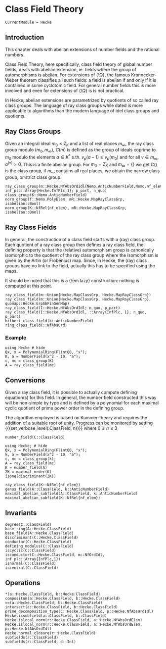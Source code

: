 # Class Field Theory

```@meta
CurrentModule = Hecke
```

## Introduction

This chapter deals with abelian extensions of number fields and the rational numbers.

Class Field Theory, here specifically, class field theory of global number fields, deals
with abelian extension, ie. fields where the group of automorphisms is abelian.
For extensions of {\Q}, the famous Kronnecker-Weber theorem classifies all such fields:
a field is abelian if and only if it is contained in some cyclotomic field. For general
number fields this is more involved and even for extensions of {\Q} is is not practical.

In Hecke, abelian extensions are parametrized by quotients of so called ray class groups.
The language of ray class groups while dated is more applicable to algorithms than the
modern language of idel class groups and quotients.

## Ray Class Groups

Given an integral ideal $m_0 \le Z_K$ and a list of real places $m_\infty$, the
ray class group modulo $(m_0, m_\infty)$, $C(m)$ is defined as the group
of ideals coprime to $m_0$ modulo the elements $a\in K^*$ s.th.
$v_p(a-1) \ge v_p(m_0)$ and for all $v\in m_\infty$, $a^{(v)} >0$.
This is a finite abelian group. For $m_0 = Z_K$ and $m_\infty = \{\}$ we
get $C()$ is the class group, if $m_\infty$ contains all real places, we obtain
the narrow class group, or strict class group.

```@docs
ray_class_group(m::Hecke.NfAbsOrdIdl{Nemo.AnticNumberField,Nemo.nf_elem}, inf_plc::Array{Hecke.InfPlc,1}; p_part, n_quo)
class_group(K::Nemo.AnticNumberField)
norm_group(f::Nemo.PolyElem, mR::Hecke.MapRayClassGrp, isabelian::Bool)
norm_group(K::NfRel{nf_elem}, mR::Hecke.MapRayClassGrp, isabelian::Bool)
```


## Ray Class Fields

In general, the construction of a class field starts with a (ray) class group. Each quotient
of a ray class group then defines a ray class field, the defining property is that the
(relative) automorphism group is canonically isomorphic to the quotient of the ray class group
where the isomorphism is given by the Artin (or Frobenius) map. Since, in Hecke, the
(ray) class groups have no link to the field, actually this has to be specified using the
maps.

It should be noted that this is a {\em lazy} construction: nothing is computed at this point.

```@docs
ray_class_field(m::Union{Hecke.MapClassGrp, Hecke.MapRayClassGrp})
ray_class_field(m::Union{Hecke.MapClassGrp, Hecke.MapRayClassGrp}, quomap::Hecke.GrpAbFinGenMap)
ray_class_field(I::Hecke.NfAbsOrdIdl; n_quo, p_part)
ray_class_field(I::Hecke.NfAbsOrdIdl, ::Array{InfPlc, 1}; n_quo, p_part)
hilbert_class_field(k::AnticNumberField)
ring_class_field(::NfAbsOrd)
```

### Example

```@repl
using Hecke # hide
Qx, x = PolynomialRing(FlintQQ, "x");
K, a = NumberField(x^2 - 10, "a");
c, mc = class_group(K)
A = ray_class_field(mc)
```

## Conversions

Given a ray class field, it is possible to actually compute defining equation(s) for this field.
In general, the number field constructed this way will be non-simple by type and is defined
by a polynomial for each maximal cyclic quotient of prime power order in the defining group.

The algorithm employed is based on Kummer-theory and requires the addition of a suitable
root of unity. Progress can be monitored by setting {{{set_verbose_level(:ClassField, n)}}}
where $0\le n\le 3$

```@docs
number_field(C::ClassField)
```

```@repl
using Hecke; # hide
Qx, x = PolynomialRing(FlintQQ, "x");
k, a = NumberField(x^2 - 10, "a");
c, mc = class_group(k);
A = ray_class_field(mc)
K = number_field(A)
ZK = maximal_order(K)
isone(discriminant(ZK))
```

```@docs
ray_class_field(K::NfRel{nf_elem})
genus_field(A::ClassField, k::AnticNumberField)
maximal_abelian_subfield(A::ClassField, k::AnticNumberField)
maximal_abelian_subfield(K::NfRel{nf_elem})
```

## Invariants
```@docs
degree(C::ClassField)
base_ring(A::Hecke.ClassField) 
base_field(A::Hecke.ClassField) 
discriminant(C::Hecke.ClassField)
conductor(C::Hecke.ClassField) 
defining_modulus(C::ClassField)
iscyclic(C::ClassField)
isconductor(C::Hecke.ClassField, m::NfOrdIdl, inf_plc::Array{InfPlc,1})
isnormal(C::ClassField)
iscentral(C::ClassField)
```

## Operations
```@docs
*(a::Hecke.ClassField, b::Hecke.ClassField)
compositum(a::Hecke.ClassField, b::Hecke.ClassField)
==(a::Hecke.ClassField, b::Hecke.ClassField)
intersect(a::Hecke.ClassField, b::Hecke.ClassField)
prime_decomposition_type(C::Hecke.ClassField, p::Hecke.NfAbsOrdIdl)
Hecke.issubfield(a::ClassField, b::ClassField)
Hecke.islocal_norm(r::Hecke.ClassField, a::Hecke.NfAbsOrdElem)
Hecke.islocal_norm(r::Hecke.ClassField, a::Hecke.NfAbsOrdElem, p::Hecke.NfAbsOrdIdl)
Hecke.normal_closure(r::Hecke.ClassField) 
subfields(r::ClassField)
subfields(r::ClassField, d::Int)
```

